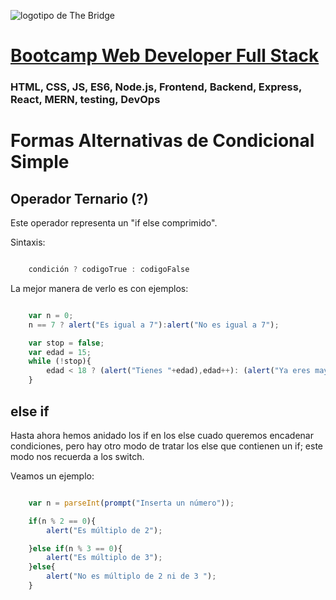 ![logotipo de The Bridge](https://user-images.githubusercontent.com/27650532/77754601-e8365180-702b-11ea-8bed-5bc14a43f869.png  "logotipo de The Bridge")


# [Bootcamp Web Developer Full Stack](https://www.thebridge.tech/bootcamps/bootcamp-fullstack-developer/)

### HTML, CSS,  JS, ES6, Node.js, Frontend, Backend, Express, React, MERN, testing, DevOps

# Formas Alternativas de Condicional Simple

## Operador Ternario (?)
Este operador representa un "if else comprimido". 

Sintaxis: 

```Javascript 

    condición ? codigoTrue : codigoFalse

```

La mejor manera de verlo es con ejemplos: 

```Javascript

    var n = 0;
    n == 7 ? alert("Es igual a 7"):alert("No es igual a 7");

    var stop = false;
    var edad = 15;
    while (!stop){
        edad < 18 ? (alert("Tienes "+edad),edad++): (alert("Ya eres mayor de edad"),stop=true)
    }

```

## else if 
Hasta ahora hemos anidado los if en los else cuado queremos encadenar condiciones, pero hay otro modo de tratar los else que contienen  un if; este modo nos recuerda a los switch.

Veamos un ejemplo: 

```Javascript

    var n = parseInt(prompt("Inserta un número"));

    if(n % 2 == 0){
        alert("Es múltiplo de 2");

    }else if(n % 3 == 0){
        alert("Es múltiplo de 3");
    }else{
        alert("No es múltiplo de 2 ni de 3 ");
    }

```
